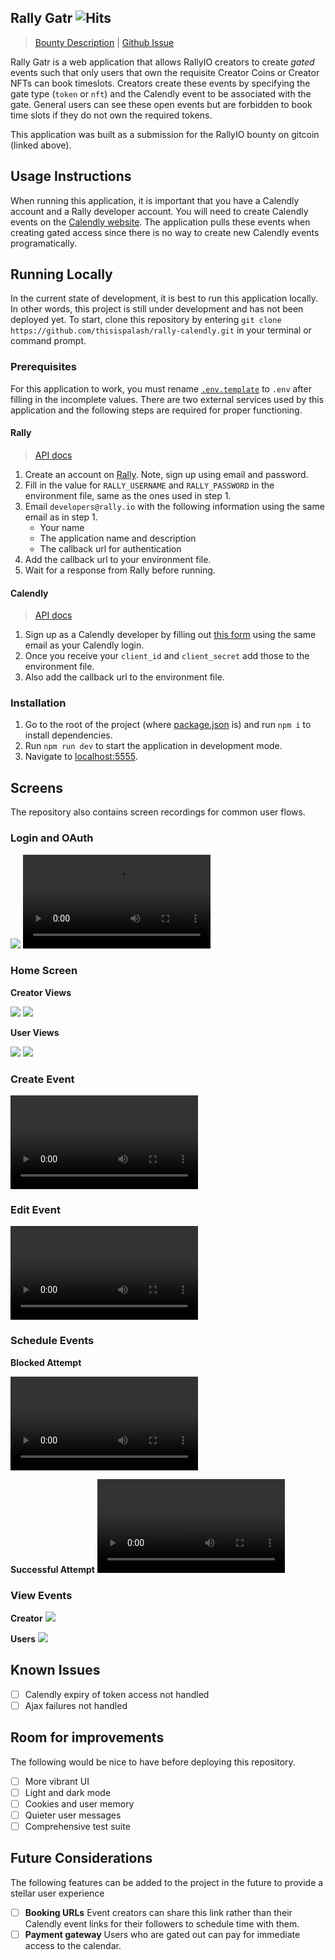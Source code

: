 ## Rally Gatr ![Hits](https://hits.seeyoufarm.com/api/count/incr/badge.svg?url=https%3A%2F%2Fgithub.com%2Fthisispalash%2Frally-calendly&count_bg=%2379C83D&title_bg=%23555555&icon=&icon_color=%23E7E7E7&title=views&edge_flat=false)
> [Bounty Description](https://gitcoin.co/issue/creatorcointools/calendlygate/1/100027686) | [Github Issue](https://github.com/creatorcointools/calendlygate/issues/1)

Rally Gatr is a web application that allows RallyIO creators to create *gated* events such that only users that own the requisite Creator Coins or Creator NFTs can book timeslots. Creators create these events by specifying the gate type (`token` or `nft`) and the Calendly event to be associated with the gate. General users can see these open events but are forbidden to book time slots if they do not own the required tokens.

This application was built as a submission for the RallyIO bounty on gitcoin (linked above).

## Usage Instructions

When running this application, it is important that you have a Calendly account and a Rally developer account. You will need to create Calendly events on the [Calendly website](https://calendly.com/event_types/user/me). The application pulls these events when creating gated access since there is no way to create new Calendly events programatically.

## Running Locally

In the current state of development, it is best to run this application locally. In other words, this project is still under development and has not been deployed yet. To start, clone this repository by entering `git clone https://github.com/thisispalash/rally-calendly.git` in your terminal or command prompt.

### Prerequisites

For this application to work, you must rename [`.env.template`](.env.template) to `.env` after filling in the incomplete values. There are two external services used by this application and the following steps are required for proper functioning.

#### Rally
> [API docs](https://api-docs.rally.io/#section/Overview)

1. Create an account on [Rally](https://rally.io/signup/). Note, sign up using email and password.
2. Fill in the value for `RALLY_USERNAME` and `RALLY_PASSWORD` in the environment file, same as the ones used in step 1.
3. Email `developers@rally.io` with the following information using the same email as in step 1.
    - Your name
    - The application name and description
    - The callback url for authentication
4. Add the callback url to your environment file.
5. Wait for a response from Rally before running.

#### Calendly
> [API docs](https://calendly.stoplight.io/docs/api-docs/ZG9jOjQ1Mg-calendly-developer)

1. Sign up as a Calendly developer by filling out [this form](https://docs.google.com/forms/d/e/1FAIpQLSc9ltoPU9I_yyQt1gWLm6fa0xMhpPWm-mL_vfPfeilC_s1vTA/viewform) using the same email as your Calendly login.
2. Once you receive your `client_id` and `client_secret` add those to the environment file.
3. Also add the callback url to the environment file.

### Installation

1. Go to the root of the project (where [package.json](package.json) is) and run `npm i` to install dependencies.
2. Run `npm run dev` to start the application in development mode.
3. Navigate to [localhost:5555](http://localhost:5555).

## Screens

The repository also contains screen recordings for common user flows.

### Login and OAuth

![](screens/img/index.png)
![](screens/vid/login.mov)

### Home Screen

**Creator Views**

![](screens/img/creator_home.png)
![](screens/img/creator_home_events.png)

**User Views**

![](screens/img/user_home.png)
![](screens/img/user_home_events.png)

### Create Event

![](screens/vid/create_event.mov)

### Edit Event

![](screens/vid/edit_event.mov)

### Schedule Events

**Blocked Attempt**

![](screens/vid/book_blocked.mov)

**Successful Attempt**
![](screens/vid/book_blocked.mov)

### View Events

**Creator**
![](screens/img/creator_view_event.png)

**Users**
![](screens/img/user_view_event.png)

## Known Issues

- [ ] Calendly expiry of token access not handled
- [ ] Ajax failures not handled

## Room for improvements

The following would be nice to have before deploying this repository.

- [ ] More vibrant UI
- [ ] Light and dark mode
- [ ] Cookies and user memory
- [ ] Quieter user messages
- [ ] Comprehensive test suite

## Future Considerations

The following features can be added to the project in the future to provide a stellar user experience

- [ ] **Booking URLs** Event creators can share this link rather than their Calendly event links for their followers to schedule time with them.
- [ ] **Payment gateway** Users who are gated out can pay for immediate access to the calendar.
